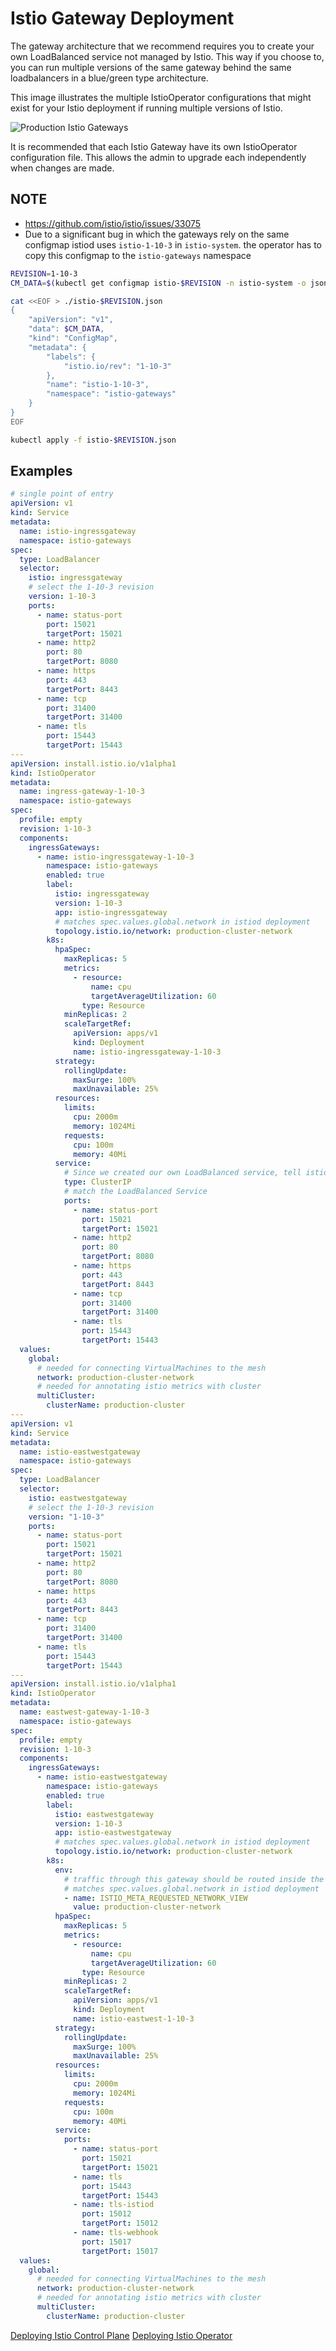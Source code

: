 # Istio Gateway Deployment

The gateway architecture that we recommend requires you to create your own LoadBalanced service not managed by Istio. This way if you choose to, you can run multiple versions of the same gateway behind the same loadbalancers in a blue/green type architecture.

This image illustrates the multiple IstioOperator configurations that might exist for your Istio deployment if running multiple versions of Istio. 

![Production Istio Gateways](../../img/production-istio_gateways.png)

It is recommended that each Istio Gateway have its own IstioOperator configuration file. This allows the admin to upgrade each independently when changes are made.


## NOTE

* https://github.com/istio/istio/issues/33075
* Due to a significant bug in which the gateways rely on the same configmap istiod uses `istio-1-10-3` in `istio-system`. the operator has to copy this configmap to the `istio-gateways` namespace

```sh
REVISION=1-10-3
CM_DATA=$(kubectl get configmap istio-$REVISION -n istio-system -o jsonpath={.data})

cat <<EOF > ./istio-$REVISION.json
{
    "apiVersion": "v1",
    "data": $CM_DATA,
    "kind": "ConfigMap",
    "metadata": {
        "labels": {
            "istio.io/rev": "1-10-3"
        },
        "name": "istio-1-10-3",
        "namespace": "istio-gateways"
    }
}
EOF

kubectl apply -f istio-$REVISION.json
```


## Examples
```yaml
# single point of entry
apiVersion: v1
kind: Service
metadata:
  name: istio-ingressgateway
  namespace: istio-gateways
spec:
  type: LoadBalancer
  selector:
    istio: ingressgateway
    # select the 1-10-3 revision
    version: 1-10-3
    ports:
      - name: status-port
        port: 15021
        targetPort: 15021
      - name: http2
        port: 80
        targetPort: 8080
      - name: https
        port: 443
        targetPort: 8443
      - name: tcp
        port: 31400
        targetPort: 31400
      - name: tls
        port: 15443
        targetPort: 15443
---
apiVersion: install.istio.io/v1alpha1
kind: IstioOperator
metadata:
  name: ingress-gateway-1-10-3
  namespace: istio-gateways
spec:
  profile: empty
  revision: 1-10-3
  components:
    ingressGateways:
      - name: istio-ingressgateway-1-10-3
        namespace: istio-gateways
        enabled: true
        label:
          istio: ingressgateway
          version: 1-10-3
          app: istio-ingressgateway
          # matches spec.values.global.network in istiod deployment
          topology.istio.io/network: production-cluster-network
        k8s:
          hpaSpec:
            maxReplicas: 5
            metrics:
              - resource:
                  name: cpu
                  targetAverageUtilization: 60
                type: Resource
            minReplicas: 2
            scaleTargetRef:
              apiVersion: apps/v1
              kind: Deployment
              name: istio-ingressgateway-1-10-3
          strategy:
            rollingUpdate:
              maxSurge: 100%
              maxUnavailable: 25%
          resources:
            limits:
              cpu: 2000m
              memory: 1024Mi
            requests:
              cpu: 100m
              memory: 40Mi
          service:
            # Since we created our own LoadBalanced service, tell istio to create a ClusterIP service for this gateway
            type: ClusterIP
            # match the LoadBalanced Service
            ports:
              - name: status-port
                port: 15021
                targetPort: 15021
              - name: http2
                port: 80
                targetPort: 8080
              - name: https
                port: 443
                targetPort: 8443
              - name: tcp
                port: 31400
                targetPort: 31400
              - name: tls
                port: 15443
                targetPort: 15443
  values:
    global:
      # needed for connecting VirtualMachines to the mesh
      network: production-cluster-network
      # needed for annotating istio metrics with cluster
      multiCluster:
        clusterName: production-cluster
---
apiVersion: v1
kind: Service
metadata:
  name: istio-eastwestgateway
  namespace: istio-gateways
spec:
  type: LoadBalancer
  selector:
    istio: eastwestgateway
    # select the 1-10-3 revision
    version: "1-10-3"
    ports:
      - name: status-port
        port: 15021
        targetPort: 15021
      - name: http2
        port: 80
        targetPort: 8080
      - name: https
        port: 443
        targetPort: 8443
      - name: tcp
        port: 31400
        targetPort: 31400
      - name: tls
        port: 15443
        targetPort: 15443
---
apiVersion: install.istio.io/v1alpha1
kind: IstioOperator
metadata:
  name: eastwest-gateway-1-10-3
  namespace: istio-gateways
spec:
  profile: empty
  revision: 1-10-3
  components:
    ingressGateways:
      - name: istio-eastwestgateway
        namespace: istio-gateways
        enabled: true
        label:
          istio: eastwestgateway
          version: 1-10-3
          app: istio-eastwestgateway
          # matches spec.values.global.network in istiod deployment
          topology.istio.io/network: production-cluster-network
        k8s:
          env:
            # traffic through this gateway should be routed inside the network
            # matches spec.values.global.network in istiod deployment
            - name: ISTIO_META_REQUESTED_NETWORK_VIEW
              value: production-cluster-network
          hpaSpec:
            maxReplicas: 5
            metrics:
              - resource:
                  name: cpu
                  targetAverageUtilization: 60
                type: Resource
            minReplicas: 2
            scaleTargetRef:
              apiVersion: apps/v1
              kind: Deployment
              name: istio-eastwest-1-10-3
          strategy:
            rollingUpdate:
              maxSurge: 100%
              maxUnavailable: 25%
          resources:
            limits:
              cpu: 2000m
              memory: 1024Mi
            requests:
              cpu: 100m
              memory: 40Mi
          service:
            ports:
              - name: status-port
                port: 15021
                targetPort: 15021
              - name: tls
                port: 15443
                targetPort: 15443
              - name: tls-istiod
                port: 15012
                targetPort: 15012
              - name: tls-webhook
                port: 15017
                targetPort: 15017
  values:
    global:
      # needed for connecting VirtualMachines to the mesh
      network: production-cluster-network
      # needed for annotating istio metrics with cluster
      multiCluster:
        clusterName: production-cluster
```



[Deploying Istio Control Plane](./istiod_deployment.md)
[Deploying Istio Operator](./operator_deployment.md)